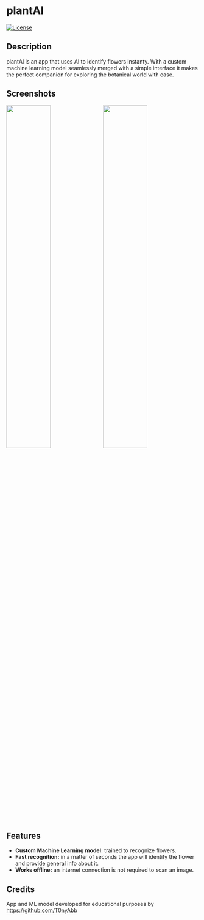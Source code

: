 # plantAI
[![License](https://img.shields.io/badge/License-MIT-blue.svg)](LICENSE)

## Description

plantAI is an app that uses AI to identify flowers instanty. With a custom machine learning model seamlessly merged with a simple interface it makes the perfect companion for exploring the botanical world with ease.

## Screenshots

<p float="left">
  <img src="https://github.com/T0nyAbb/plantAI/assets/120809118/d1862185-4d04-4ed2-8ce1-e51716417726" width="48%" />
  &nbsp;
  <img src="https://github.com/T0nyAbb/plantAI/assets/120809118/0a4aad9c-baf6-4928-bdd3-3015741c1d97" width="48%" />
</p>


## Features

- **Custom Machine Learning model:**  trained to recognize flowers.
- **Fast recognition:** in a matter of seconds the app will identify the flower and provide general info about it.
- **Works offline:** an internet connection is not required to scan an image.

## Credits

App and ML model developed for educational purposes by https://github.com/T0nyAbb
